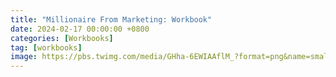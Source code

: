 ```yaml
---
title: "Millionaire From Marketing: Workbook"
date: 2024-02-17 00:00:00 +0800
categories: [Workbooks]
tag: [workbooks]
image: https://pbs.twimg.com/media/GHha-6EWIAAflM_?format=png&name=small
---
```

